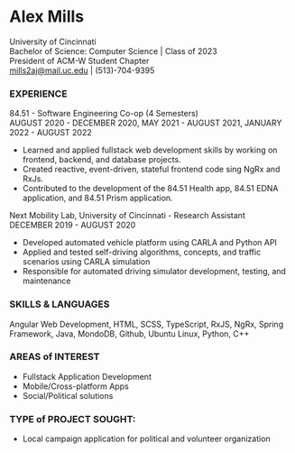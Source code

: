 # **Alex Mills**
University of Cincinnati <br/>
Bachelor of Science: Computer Science | Class of 2023 <br/>
President of ACM-W Student Chapter <br/>
mills2aj@mail.uc.edu | (513)-704-9395 <br/>


### **EXPERIENCE**
84.51 - Software Engineering Co-op (4 Semesters) <br/>
AUGUST 2020 - DECEMBER 2020, MAY 2021 - AUGUST 2021, JANUARY 2022 - AUGUST 2022 <br/>
- Learned and applied fullstack web development skills by working on frontend, backend, and database projects.
- Created reactive, event-driven, stateful frontend code sing NgRx and RxJs.
- Contributed to the development of the 84.51 Health app, 84.51 EDNA application, and 84.51 Prism application.

Next Mobility Lab,  University of Cincinnati - Research Assistant <br/>
DECEMBER 2019 - AUGUST 2020 <br/>
- Developed automated vehicle platform using CARLA and Python API
- Applied and tested self-driving algorithms, concepts, and traffic scenarios using CARLA simulation
- Responsible for automated driving simulator development, testing, and maintenance

### **SKILLS & LANGUAGES**
Angular Web Development, HTML, SCSS, TypeScript, RxJS, NgRx, Spring Framework, Java, MondoDB, Github, Ubuntu Linux, Python, C++

### **AREAS of INTEREST**
- Fullstack Application Development
- Mobile/Cross-platform Apps
- Social/Political solutions

### **TYPE of PROJECT SOUGHT:**
- Local campaign application for political and volunteer organization
